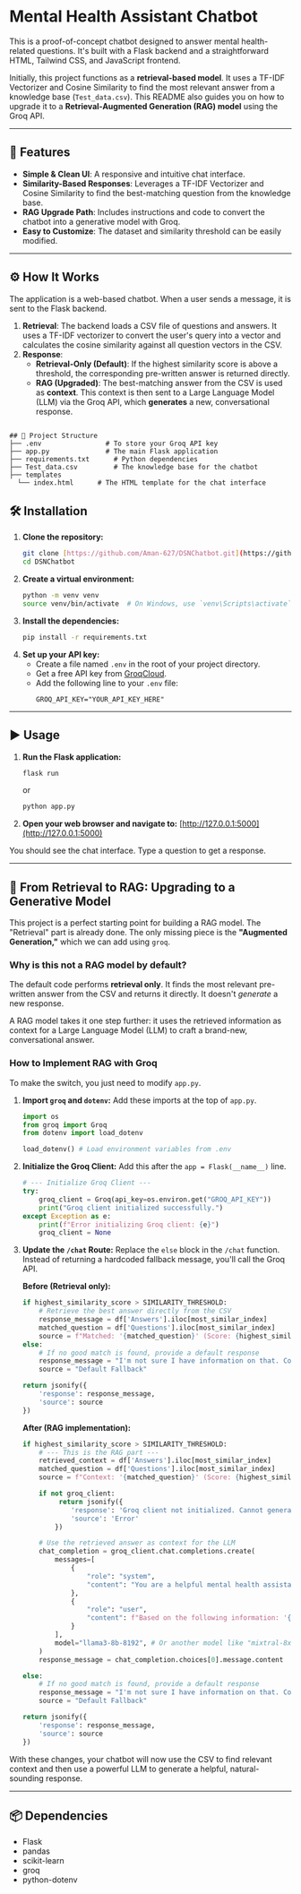 # Mental Health Assistant Chatbot

This is a proof-of-concept chatbot designed to answer mental health-related questions. It's built with a Flask backend and a straightforward HTML, Tailwind CSS, and JavaScript frontend.

Initially, this project functions as a **retrieval-based model**. It uses a TF-IDF Vectorizer and Cosine Similarity to find the most relevant answer from a knowledge base (`Test_data.csv`). This README also guides you on how to upgrade it to a **Retrieval-Augmented Generation (RAG) model** using the Groq API.

***

## 🚀 Features

* **Simple & Clean UI**: A responsive and intuitive chat interface.
* **Similarity-Based Responses**: Leverages a TF-IDF Vectorizer and Cosine Similarity to find the best-matching question from the knowledge base.
* **RAG Upgrade Path**: Includes instructions and code to convert the chatbot into a generative model with Groq.
* **Easy to Customize**: The dataset and similarity threshold can be easily modified.

***

## ⚙️ How It Works

The application is a web-based chatbot. When a user sends a message, it is sent to the Flask backend.

1.  **Retrieval**: The backend loads a CSV file of questions and answers. It uses a TF-IDF vectorizer to convert the user's query into a vector and calculates the cosine similarity against all question vectors in the CSV.
2.  **Response**:
    * **Retrieval-Only (Default)**: If the highest similarity score is above a threshold, the corresponding pre-written answer is returned directly.
    * **RAG (Upgraded)**: The best-matching answer from the CSV is used as **context**. This context is then sent to a Large Language Model (LLM) via the Groq API, which **generates** a new, conversational response.

```

## 📂 Project Structure
├── .env                # To store your Groq API key
├── app.py              # The main Flask application
├── requirements.txt      # Python dependencies
├── Test_data.csv         # The knowledge base for the chatbot
├── templates
  └── index.html      # The HTML template for the chat interface

```

## 🛠️ Installation

1.  **Clone the repository:**
    ```bash
    git clone [https://github.com/Aman-627/DSNChatbot.git](https://github.com/Aman-627/DSNChatbot.git)
    cd DSNChatbot
    ```
2.  **Create a virtual environment:**
    ```bash
    python -m venv venv
    source venv/bin/activate  # On Windows, use `venv\Scripts\activate`
    ```
3.  **Install the dependencies:**
    ```bash
    pip install -r requirements.txt
    ```
4.  **Set up your API key:**
    * Create a file named `.env` in the root of your project directory.
    * Get a free API key from [GroqCloud](https://console.groq.com/keys).
    * Add the following line to your `.env` file:
        ```
        GROQ_API_KEY="YOUR_API_KEY_HERE"
        ```

***

## ▶️ Usage

1.  **Run the Flask application:**
    ```bash
    flask run
    ```
    or
    ```bash
    python app.py
    ```
2.  **Open your web browser and navigate to:**
    [http://127.0.0.1:5000](http://127.0.0.1:5000)

You should see the chat interface. Type a question to get a response.

***

## 🧠 From Retrieval to RAG: Upgrading to a Generative Model

This project is a perfect starting point for building a RAG model. The "Retrieval" part is already done. The only missing piece is the **"Augmented Generation,"** which we can add using `groq`.

### Why is this not a RAG model by default?

The default code performs **retrieval only**. It finds the most relevant pre-written answer from the CSV and returns it directly. It doesn't *generate* a new response.

A RAG model takes it one step further: it uses the retrieved information as context for a Large Language Model (LLM) to craft a brand-new, conversational answer.

### How to Implement RAG with Groq

To make the switch, you just need to modify `app.py`.

1.  **Import `groq` and `dotenv`:**
    Add these imports at the top of `app.py`.

    ```python
    import os
    from groq import Groq
    from dotenv import load_dotenv

    load_dotenv() # Load environment variables from .env
    ```

2.  **Initialize the Groq Client:**
    Add this after the `app = Flask(__name__)` line.

    ```python
    # --- Initialize Groq Client ---
    try:
        groq_client = Groq(api_key=os.environ.get("GROQ_API_KEY"))
        print("Groq client initialized successfully.")
    except Exception as e:
        print(f"Error initializing Groq client: {e}")
        groq_client = None
    ```

3.  **Update the `/chat` Route:**
    Replace the `else` block in the `/chat` function. Instead of returning a hardcoded fallback message, you'll call the Groq API.

    **Before (Retrieval only):**
    ```python
    if highest_similarity_score > SIMILARITY_THRESHOLD:
        # Retrieve the best answer directly from the CSV
        response_message = df['Answers'].iloc[most_similar_index]
        matched_question = df['Questions'].iloc[most_similar_index]
        source = f"Matched: '{matched_question}' (Score: {highest_similarity_score:.2%})"
    else:
        # If no good match is found, provide a default response
        response_message = "I'm not sure I have information on that. Could you please try asking in a different way?"
        source = "Default Fallback"

    return jsonify({
        'response': response_message,
        'source': source
    })
    ```

    **After (RAG implementation):**
    ```python
    if highest_similarity_score > SIMILARITY_THRESHOLD:
        # --- This is the RAG part ---
        retrieved_context = df['Answers'].iloc[most_similar_index]
        matched_question = df['Questions'].iloc[most_similar_index]
        source = f"Context: '{matched_question}' (Score: {highest_similarity_score:.2%})"

        if not groq_client:
             return jsonify({
                'response': 'Groq client not initialized. Cannot generate response.',
                'source': 'Error'
            })

        # Use the retrieved answer as context for the LLM
        chat_completion = groq_client.chat.completions.create(
            messages=[
                {
                    "role": "system",
                    "content": "You are a helpful mental health assistant. Your role is to provide supportive and informative answers based on the context provided. Do not invent information. Be empathetic and clear."
                },
                {
                    "role": "user",
                    "content": f"Based on the following information: '{retrieved_context}', please answer this question: '{user_message}'"
                }
            ],
            model="llama3-8b-8192", # Or another model like "mixtral-8x7b-32768"
        )
        response_message = chat_completion.choices[0].message.content

    else:
        # If no good match is found, provide a default response
        response_message = "I'm not sure I have information on that. Could you please try asking in a different way?"
        source = "Default Fallback"

    return jsonify({
        'response': response_message,
        'source': source
    })
    ```

With these changes, your chatbot will now use the CSV to find relevant context and then use a powerful LLM to generate a helpful, natural-sounding response.

***

## 📦 Dependencies

* Flask
* pandas
* scikit-learn
* groq
* python-dotenv

